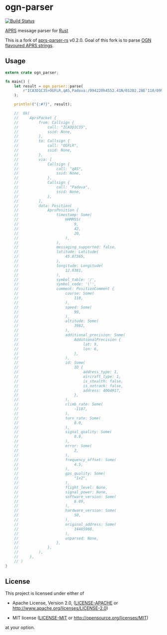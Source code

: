 
ogn-parser
==============================================================================

[![Build Status](https://travis-ci.org/Turbo87/aprs-parser-rs.svg?branch=master)](https://travis-ci.org/Turbo87/aprs-parser-rs)

[APRS] message parser for [Rust]

[APRS]: http://www.aprs.org/
[Rust]: https://www.rust-lang.org/

This is a fork of [aprs-parser-rs](https://github.com/Turbo87/aprs-parser-rs) v0.2.0.
Goal of this fork is to parse [OGN flavoured APRS strings](https://github.com/svoop/ogn_client-ruby/wiki/OGN-flavoured-APRS).

Usage
------------------------------------------------------------------------------

```rust
extern crate ogn_parser;

fn main() {
    let result = ogn_parser::parse(
        r"ICA3D1C35>OGFLR,qAS,Padova:/094220h4552.41N/01202.28E'110/099/A=003982 !W96! id053D1C35 -1187fpm +0.0rot 0.8dB 2e +4.5kHz gps1x2 s6.09 h32 rDD09D0"
    );

    println!("{:#?}", result);

    //  Ok(
    //     AprsPacket {
    //         from: Callsign {
    //             call: "ICA3D1C35",
    //             ssid: None,
    //         },
    //         to: Callsign {
    //             call: "OGFLR",
    //             ssid: None,
    //         },
    //         via: [
    //             Callsign {
    //                 call: "qAS",
    //                 ssid: None,
    //             },
    //             Callsign {
    //                 call: "Padova",
    //                 ssid: None,
    //             },
    //         ],
    //         data: Position(
    //             AprsPosition {
    //                 timestamp: Some(
    //                     HHMMSS(
    //                         9,
    //                         42,
    //                         20,
    //                     ),
    //                 ),
    //                 messaging_supported: false,
    //                 latitude: Latitude(
    //                     45.87365,
    //                 ),
    //                 longitude: Longitude(
    //                     12.0381,
    //                 ),
    //                 symbol_table: '/',
    //                 symbol_code: '\'',
    //                 comment: PositionComment {
    //                     course: Some(
    //                         110,
    //                     ),
    //                     speed: Some(
    //                         99,
    //                     ),
    //                     altitude: Some(
    //                         3982,
    //                     ),
    //                     additional_precision: Some(
    //                         AdditionalPrecision {
    //                             lat: 9,
    //                             lon: 6,
    //                         },
    //                     ),
    //                     id: Some(
    //                         ID {
    //                             address_type: 1,
    //                             aircraft_type: 1,
    //                             is_stealth: false,
    //                             is_notrack: false,
    //                             address: 4004917,
    //                         },
    //                     ),
    //                     climb_rate: Some(
    //                         -1187,
    //                     ),
    //                     turn_rate: Some(
    //                         0.0,
    //                     ),
    //                     signal_quality: Some(
    //                         0.8,
    //                     ),
    //                     error: Some(
    //                         2,
    //                     ),
    //                     frequency_offset: Some(
    //                         4.5,
    //                     ),
    //                     gps_quality: Some(
    //                         "1x2",
    //                     ),
    //                     flight_level: None,
    //                     signal_power: None,
    //                     software_version: Some(
    //                         6.09,
    //                     ),
    //                     hardware_version: Some(
    //                         50,
    //                     ),
    //                     original_address: Some(
    //                         14485968,
    //                     ),
    //                     unparsed: None,
    //                 },
    //             },
    //         ),
    //     },
    // )
}
```


License
------------------------------------------------------------------------------

This project is licensed under either of

 - Apache License, Version 2.0, ([LICENSE-APACHE](LICENSE-APACHE) or
   <http://www.apache.org/licenses/LICENSE-2.0>)

 - MIT license ([LICENSE-MIT](LICENSE-MIT) or
   <http://opensource.org/licenses/MIT>)

at your option.
